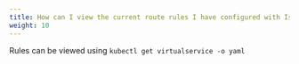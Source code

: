 ```yaml
---
title: How can I view the current route rules I have configured with Istio?
weight: 10
---
```


Rules can be viewed using `kubectl get virtualservice -o yaml`
